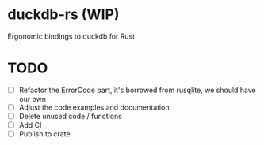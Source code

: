 # duckdb-rs (WIP)
 Ergonomic bindings to duckdb for Rust 

# TODO

- [ ] Refactor the ErrorCode part, it's borrowed from rusqlite, we should have our own
- [ ] Adjust the code examples and documentation
- [ ] Delete unused code / functions
- [ ] Add CI
- [ ] Publish to crate
